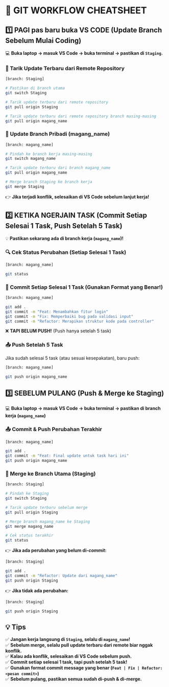 # 📌 **GIT WORKFLOW CHEATSHEET**

## **1️⃣ PAGI pas baru buka VS CODE (Update Branch Sebelum Mulai Coding)**

💻 **Buka laptop → masuk VS Code → buka terminal → pastikan di `Staging`.**

### **🔄 Tarik Update Terbaru dari Remote Repository**

```sh
[branch: Staging]

# Pastikan di branch utama
git switch Staging

# Tarik update terbaru dari remote repository
git pull origin Staging

# Tarik update terbaru dari remote repository branch masing-masing
git pull origin magang_name
```

### **🔄 Update Branch Pribadi (magang_name)**

```sh
[branch: magang_name]

# Pindah ke branch kerja masing-masing
git switch magang_name

# Tarik update terbaru dari branch magang_name
git pull origin magang_name

# Merge branch Staging ke branch kerja
git merge Staging
```

👉 **Jika terjadi konflik, selesaikan di VS Code sebelum lanjut kerja!**

## **2️⃣ KETIKA NGERJAIN TASK (Commit Setiap Selesai 1 Task, Push Setelah 5 Task)**

💡 **Pastikan sekarang ada di branch kerja (`magang_name`)!**

### **🔍 Cek Status Perubahan (Setiap Selesai 1 Task)**

```sh
[branch: magang_name]

git status
```

### **📌 Commit Setiap Selesai 1 Task (Gunakan Format yang Benar!)**

```sh
[branch: magang_name]

git add .
git commit -m "Feat: Menambahkan fitur login"
git commit -m "Fix: Memperbaiki bug pada validasi input"
git commit -m "Refactor: Merapikan struktur kode pada controller"
```

❌ **TAPI BELUM PUSH!** (Push hanya setelah 5 task)

### **📤 Push Setelah 5 Task**

Jika sudah selesai 5 task (atau sesuai kesepakatan), baru push:

```sh
[branch: magang_name]

git push origin magang_name
```

## **3️⃣ SEBELUM PULANG (Push & Merge ke Staging)**

💻 **Buka laptop → masuk VS Code → buka terminal → pastikan di branch kerja (`magang_name`)**

### **📤 Commit & Push Perubahan Terakhir**

```sh
[branch: magang_name]

git add .
git commit -m "Feat: Final update untuk task hari ini"
git push origin magang_name
```

### **🔄 Merge ke Branch Utama (Staging)**

```sh
[branch: Staging]

# Pindah ke Staging
git switch Staging

# Tarik update terbaru sebelum merge
git pull origin Staging

# Merge branch magang_name ke Staging
git merge magang_name

# Cek status terakhir
git status
```

👉 **Jika ada perubahan yang belum di-<i>commit</i>:**

```sh
[branch: Staging]

git add .
git commit -m "Refactor: Update dari magang_name"
git push origin Staging
```

👉 **Jika tidak ada perubahan:**

```sh
[branch: Staging]

git push origin Staging
```

## **💡 Tips**

✅ **Jangan kerja langsung di `Staging`, selalu di `magang_name`!**  
✅ **Sebelum merge, selalu pull update terbaru dari remote biar nggak konflik.**  
✅ **Kalau ada konflik, selesaikan di VS Code sebelum push.**  
✅ **Commit setiap selesai 1 task, tapi push setelah 5 task!**  
✅ **Gunakan format commit message yang benar (`Feat | Fix | Refactor: <pesan commit>`)**  
✅ **Sebelum pulang, pastikan semua sudah di-push & di-merge.**